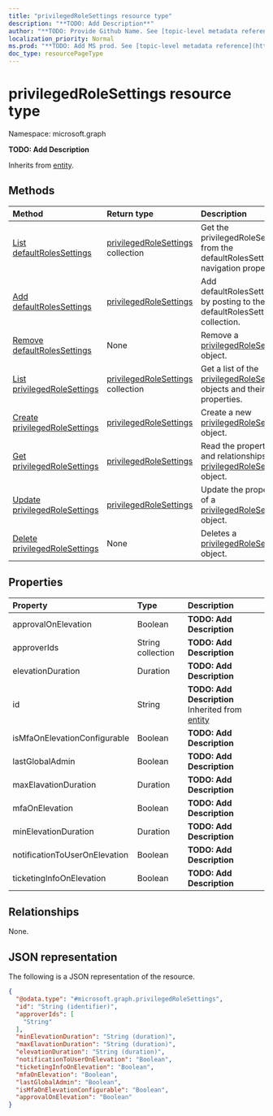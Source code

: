 ```yaml
---
title: "privilegedRoleSettings resource type"
description: "**TODO: Add Description**"
author: "**TODO: Provide Github Name. See [topic-level metadata reference](https://msgo.azurewebsites.net/add/document/guidelines/metadata.html#topic-level-metadata)**"
localization_priority: Normal
ms.prod: "**TODO: Add MS prod. See [topic-level metadata reference](https://msgo.azurewebsites.net/add/document/guidelines/metadata.html#topic-level-metadata)**"
doc_type: resourcePageType
---
```


# privilegedRoleSettings resource type

Namespace: microsoft.graph

**TODO: Add Description**


Inherits from [entity](../resources/entity.md).

## Methods
|Method|Return type|Description|
|:---|:---|:---|
|[List defaultRolesSettings](../api/tenantsetupinfo-list-defaultrolessettings.md)|[privilegedRoleSettings](../resources/privilegedrolesettings.md) collection|Get the privilegedRoleSettings from the defaultRolesSettings navigation property.|
|[Add defaultRolesSettings](../api/tenantsetupinfo-post-defaultrolessettings.md)|[privilegedRoleSettings](../resources/privilegedrolesettings.md)|Add defaultRolesSettings by posting to the defaultRolesSettings collection.|
|[Remove defaultRolesSettings](../api/tenantsetupinfo-delete-defaultrolessettings.md)|None|Remove a [privilegedRoleSettings](../resources/privilegedrolesettings.md) object.|
|[List privilegedRoleSettings](../api/privilegedrolesettings-list.md)|[privilegedRoleSettings](../resources/privilegedrolesettings.md) collection|Get a list of the [privilegedRoleSettings](../resources/privilegedrolesettings.md) objects and their properties.|
|[Create privilegedRoleSettings](../api/privilegedrolesettings-create.md)|[privilegedRoleSettings](../resources/privilegedrolesettings.md)|Create a new [privilegedRoleSettings](../resources/privilegedrolesettings.md) object.|
|[Get privilegedRoleSettings](../api/privilegedrolesettings-get.md)|[privilegedRoleSettings](../resources/privilegedrolesettings.md)|Read the properties and relationships of a [privilegedRoleSettings](../resources/privilegedrolesettings.md) object.|
|[Update privilegedRoleSettings](../api/privilegedrolesettings-update.md)|[privilegedRoleSettings](../resources/privilegedrolesettings.md)|Update the properties of a [privilegedRoleSettings](../resources/privilegedrolesettings.md) object.|
|[Delete privilegedRoleSettings](../api/privilegedrolesettings-delete.md)|None|Deletes a [privilegedRoleSettings](../resources/privilegedrolesettings.md) object.|

## Properties
|Property|Type|Description|
|:---|:---|:---|
|approvalOnElevation|Boolean|**TODO: Add Description**|
|approverIds|String collection|**TODO: Add Description**|
|elevationDuration|Duration|**TODO: Add Description**|
|id|String|**TODO: Add Description** Inherited from [entity](../resources/entity.md)|
|isMfaOnElevationConfigurable|Boolean|**TODO: Add Description**|
|lastGlobalAdmin|Boolean|**TODO: Add Description**|
|maxElavationDuration|Duration|**TODO: Add Description**|
|mfaOnElevation|Boolean|**TODO: Add Description**|
|minElevationDuration|Duration|**TODO: Add Description**|
|notificationToUserOnElevation|Boolean|**TODO: Add Description**|
|ticketingInfoOnElevation|Boolean|**TODO: Add Description**|

## Relationships
None.

## JSON representation
The following is a JSON representation of the resource.
<!-- {
  "blockType": "resource",
  "keyProperty": "id",
  "@odata.type": "microsoft.graph.privilegedRoleSettings",
  "baseType": "microsoft.graph.entity",
  "openType": false
}
-->
``` json
{
  "@odata.type": "#microsoft.graph.privilegedRoleSettings",
  "id": "String (identifier)",
  "approverIds": [
    "String"
  ],
  "minElevationDuration": "String (duration)",
  "maxElavationDuration": "String (duration)",
  "elevationDuration": "String (duration)",
  "notificationToUserOnElevation": "Boolean",
  "ticketingInfoOnElevation": "Boolean",
  "mfaOnElevation": "Boolean",
  "lastGlobalAdmin": "Boolean",
  "isMfaOnElevationConfigurable": "Boolean",
  "approvalOnElevation": "Boolean"
}
```

